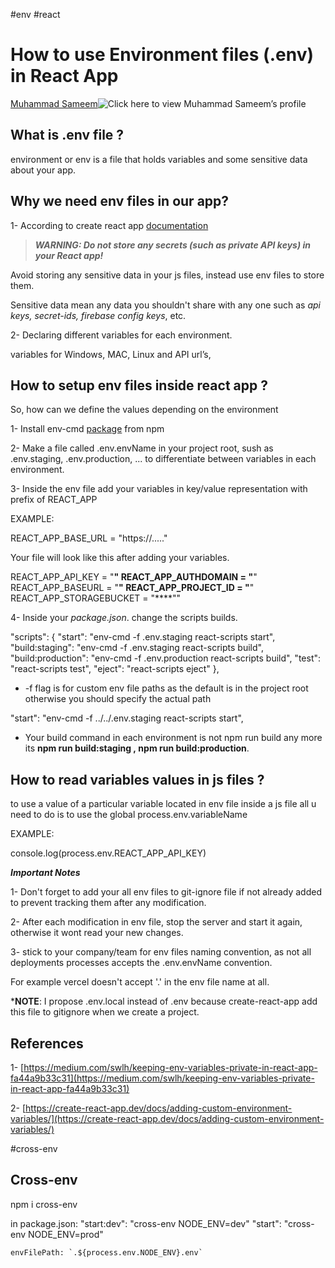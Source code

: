 #env #react 
# How to use Environment files (.env) in React App

[Muhammad Sameem](https://www.linkedin.com/in/devsameem?trk=pulse-article_main-author-card)![Click here to view Muhammad Sameem’s profile](https://media.licdn.com/dms/image/C4D03AQECNk4hN9XeoQ/profile-displayphoto-shrink_100_100/0/1664055949869?e=1677715200&v=beta&t=fDkftm6F2d7YguHOe4RBCBWIp_ER9ZLbDB0yqgPJIt8)


## What is .env file ?

environment or env is a file that holds variables and some sensitive data about your app.

## Why we need env files in our app?

1- According to create react app [documentation](https://create-react-app.dev/docs/adding-custom-environment-variables/)

> **_WARNING: Do not store any secrets (such as private API keys) in your React app!_**

Avoid storing any sensitive data in your js files, instead use env files to store them.

Sensitive data mean any data you shouldn't share with any one such as _api keys, secret-ids, firebase config keys_, etc.

2- Declaring different variables for each environment.

variables for Windows, MAC, Linux and API url’s,

## How to setup env files inside react app ?

So, how can we define the values depending on the environment

1- Install env-cmd [package](https://www.npmjs.com/package/env-cmd) from npm

2- Make a file called .env.envName in your project root, sush as .env.staging, .env.production, ... to differentiate between variables in each environment.

3- Inside the env file add your variables in key/value representation with prefix of REACT_APP

EXAMPLE:

REACT_APP_BASE_URL = "https://....."

Your file will look like this after adding your variables.

REACT_APP_API_KEY = "****"
REACT_APP_AUTHDOMAIN =  "****"
REACT_APP_BASEURL = "****"
REACT_APP_PROJECT_ID = "****"
REACT_APP_STORAGEBUCKET = "****""

4- Inside your _package.json_. change the scripts builds.

"scripts": {
    "start": "env-cmd -f .env.staging react-scripts start",
    "build:staging": "env-cmd -f .env.staging react-scripts build",
    "build:production": "env-cmd -f .env.production react-scripts build",
    "test": "react-scripts test",
    "eject": "react-scripts eject"
  },

-   -f flag is for custom env file paths as the default is in the project root otherwise you should specify the actual path

"start": "env-cmd -f ../../.env.staging react-scripts start",

-   Your build command in each environment is not npm run build any more its **npm run build:staging , npm run build:production**.

## How to read variables values in js files ?

to use a value of a particular variable located in env file inside a js file all u need to do is to use the global process.env.variableName

EXAMPLE:

console.log(process.env.REACT_APP_API_KEY)

**_Important Notes_**

1- Don't forget to add your all env files to git-ignore file if not already added to prevent tracking them after any modification.

2- After each modification in env file, stop the server and start it again, otherwise it wont read your new changes.

3- stick to your company/team for env files naming convention, as not all deployments processes accepts the .env.envName convention.

For example vercel doesn't accept '.' in the env file name at all.

***NOTE**: I propose .env.local instead of .env because create-react-app add this file to gitignore when we create a project.

## References

1- [https://medium.com/swlh/keeping-env-variables-private-in-react-app-fa44a9b33c31](https://medium.com/swlh/keeping-env-variables-private-in-react-app-fa44a9b33c31)

2- [https://create-react-app.dev/docs/adding-custom-environment-variables/](https://create-react-app.dev/docs/adding-custom-environment-variables/)

#cross-env 

## Cross-env

npm i cross-env

in package.json:
"start:dev": "cross-env NODE_ENV=dev"
"start": "cross-env NODE_ENV=prod"

```
envFilePath: `.${process.env.NODE_ENV}.env`
```

